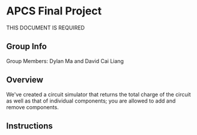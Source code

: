 # APCS Final Project
THIS DOCUMENT IS REQUIRED
## Group Info
Group Members: Dylan Ma and David Cai Liang 
## Overview
We've created a circuit simulator that returns the total charge of the circuit as well as that of individual components; you are allowed to add and remove components.
## Instructions
